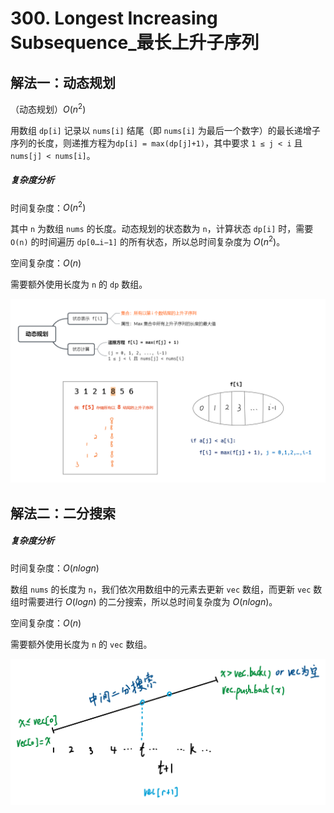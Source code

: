 # 300. Longest Increasing Subsequence_最长上升子序列



## 解法一：动态规划



（动态规划）$O(n^2)$

用数组 `dp[i]` 记录以 `nums[i]` 结尾（即 `nums[i]` 为最后一个数字）的最长递增子序列的长度，则递推方程为`dp[i] = max(dp[j]+1)`，其中要求 `1 ≤ j < i` 且 `nums[j] < nums[i]`。

##### 复杂度分析

时间复杂度：$O(n^2)$

 其中 `n` 为数组 `nums` 的长度。动态规划的状态数为 `n`，计算状态 `dp[i]` 时，需要 `O(n)` 的时间遍历 `dp[0…i−1]` 的所有状态，所以总时间复杂度为 $O(n^2)$。

空间复杂度：$O(n)$

需要额外使用长度为 `n` 的 `dp` 数组。



![solve_1](https://raw.githubusercontent.com/KimmiGYH/LeetCode_Notes_Public/master/Section05_Solutions/0300_Longest%20Increasing%20Subsequence_%E6%9C%80%E9%95%BF%E4%B8%8A%E5%8D%87%E5%AD%90%E5%BA%8F%E5%88%97/solve_1.png)




## 解法二：二分搜索



##### 复杂度分析

时间复杂度：$O(nlogn)$

数组 `nums` 的长度为 `n`，我们依次用数组中的元素去更新 `vec` 数组，而更新 `vec` 数组时需要进行 $O(logn)$ 的二分搜索，所以总时间复杂度为 $O(nlogn)$。

空间复杂度：$O(n)$

需要额外使用长度为 `n` 的 `vec` 数组。


![solve_2](https://raw.githubusercontent.com/KimmiGYH/LeetCode_Notes_Public/master/Section05_Solutions/0300_Longest%20Increasing%20Subsequence_%E6%9C%80%E9%95%BF%E4%B8%8A%E5%8D%87%E5%AD%90%E5%BA%8F%E5%88%97/solve_2.png)
